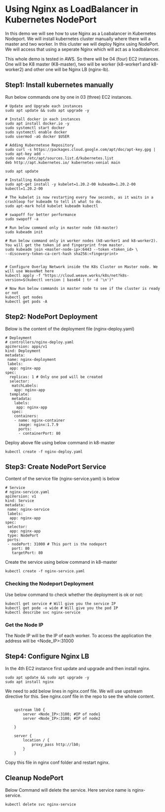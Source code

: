 # Using Nginx as LoadBalancer in Kubernetes NodePort
In this demo we will see how to use Nginx as a Loabalancer in Kubernetes Nodeport. We will install kubernetes cluster manually where there will a master and two worker. In this cluster we will deploy Nginx using NodePort. We will access that using a seperate Nginx which will act as a loadbalancer.

This whole demo is tested in AWS. So there will be 04 (four) EC2 instances. One will be K8 master (K8-master), two will be worker (k8-worker1 and k8-worker2) and other one will be Nginx LB (nginx-lb).

## Step1: Install kubernetes manually  

Run below commands one by one in 03 (three) EC2 instances. 

```
# Update and Upgrade each instances
sudo apt update && sudo apt upgrade -y

# Install docker in each instances
sudo apt install docker.io -y
sudo systemctl start docker
sudo systemctl enable docker
sudo usermod -aG docker $USER

# Adding Kubernetese Repository
sudo curl -s https://packages.cloud.google.com/apt/doc/apt-key.gpg | sudo apt-key add -
sudo nano /etc/apt/sources.list.d/kubernetes.list
deb http://apt.kubernetes.io/ kubernetes-xenial main

sudo apt update

# Installing Kubeadm 
sudo apt-get install -y kubelet=1.20.2-00 kubeadm=1.20.2-00 kubectl=1.20.2-00

# The kubelet is now restarting every few seconds, as it waits in a crashloop for kubeadm to tell it what to do.
sudo apt-mark hold kubelet kubeadm kubectl

# swapoff for better performance 
sudo swapoff -a

# Run below command only in master node (k8-master)
sudo kubeadm init

# Run below command only in worker nodes (k8-worker1 and k8-worker2). You will get the token_id and fingerprint from master.
sudo kubeadm join <master-node-ip>:6443 --token <token_id> \
--discovery-token-ca-cert-hash sha256:<fingerprint>


# Configure Overlay Network inside the K8s Cluster on Master node. We will use WeaveNet here
kubectl apply -f "https://cloud.weave.works/k8s/net?k8s-version=$(kubectl version | base64 | tr -d '\n')"

# Now Run below commands in master node to see if the cluster is ready or not
kubectl get nodes
kubectl get pods -A

```

## Step2: NodePort Deployment

Below is the content of the deployment file (nginx-deploy.yaml)
```
# Deployment
# controllers/nginx-deploy.yaml
apiVersion: apps/v1
kind: Deployment
metadata:
 name: nginx-deployment
 labels:
  app: nginx-app
spec:
  replicas: 1 # Only one pod will be created
  selector:
   matchLabels:
    app: nginx-app
  template:
   metadata:
    labels:
     app: nginx-app
   spec:
    containers:
    - name: nginx-container
      image: nginx:1.7.9
      ports:
      - containerPort: 80

```

Deploy above file using below command in k8-master

```
kubectl create -f nginx-deploy.yaml
```

## Step3: Create NodePort Service
Content of the service file (nginx-service.yaml) is below
```
# Service
# nginx-service.yaml
apiVersion: v1
kind: Service
metadata:
 name: nginx-service
 labels:
  app: nginx-app
spec:
 selector:
  app: nginx-app
 type: NodePort
 ports:
 - nodePort: 31000 # This port is the nodeport
   port: 80
   targetPort: 80
```

Create the service using below command in k8-master
```
kubectl create -f nginx-service.yaml
```

### Checking the Nodeport Deployment

Use below command to check whether the deployment is ok or not:
```
kubectl get service # Will give you the service IP
kubectl get pode -o wide # Will give you the pod IP
kubectl describe svc nginx-service
```


### Get the Node IP
The Node IP will be the IP of each worker. To access the application the address will be <Node_IP>:31000

## Step4: Configure Nginx LB
In the 4th EC2 instance first update and upgrade and then install nginx.

```
sudo apt update && sudo apt upgrade -y
sudo apt install nginx
```
We need to add below lines in nginx.conf file. We will use upstream directive for this. See nginx.conf file in the repo to see the whole content.

```#Load balancing IP
    
    upstream lb0 {
        server <Node_IP>:3100; #IP of node1
        server <Node_IP>:3100; #IP of node2
     
    }
    
    server {
        location / {
            proxy_pass http://lb0;
        }
    }
```
Copy this file in nginx conf folder and restart nginx.

## Cleanup NodePort
Below Command will delete the service. Here service name is nginx-service.
```
kubectl delete svc nginx-service
```
